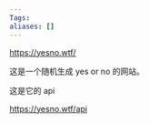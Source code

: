 ```yaml
---
Tags: 
aliases: []
---
```


https://yesno.wtf/

这是一个随机生成 yes or no 的网站。

这是它的 api

https://yesno.wtf/api